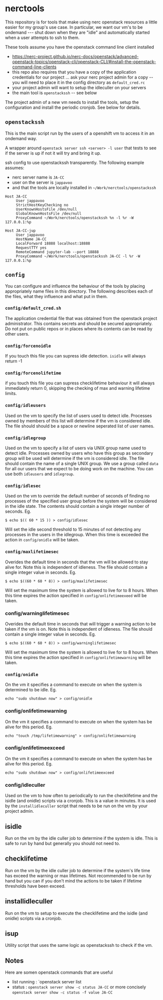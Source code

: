# nerctools

This repository is for tools that make using nerc openstack resources a little easier for my group's use case.  In particular, we want our vm's to be ondemand --- shut down when they are "idle" and automatically started when a user attempts to ssh to them.

These tools assume you have the openstack command line client installed
- https://nerc-project.github.io/nerc-docs/openstack/advanced-openstack-topics/openstack-cli/openstack-CLI/#install-the-openstack-command-line-clients
- this repo also requires that you have a copy of the application credentials for our project ... ask your nerc project admin for a copy -- you will need to place it in the config directory as `default_cred.rc`
- your project admin will want to setup the idleculler on your servers
- the main tool is `openstackssh` -- see below


The project admin of a new vm needs to install the tools, setup the
configuration and install the periodic cronjob.  See below for details.


## `openstackssh`

This is the main script run by the users of a openshift vm to access it in an ondemand way.

A wrapper around `openstack server ssh <server> -l user` that tests to see if the server is up if not it will try and bring it up.

ssh config to use openstackssh transparently.  The following example  assumes:
   - nerc server name is `JA-CC`
   - user on the server is `jappavoo`
   - and that the tools are locally installed in `~/Work/nerctools/openstackssh`

```
Host JA-CC
     User jappavoo
     StrictHostKeyChecking no
     UserKnownHostsFile /dev/null
     GlobalKnownHostsFile /dev/null 
     ProxyCommand ~/Work/nerctools/openstackssh %n -l %r -W 127.0.0.1:%p

Host JA-CC-jup
     User jappavoo
     HostName JA-CC
     LocalForward 18888 localhost:18888
     RequestTTY yes
     RemoteCommand jupyter-lab --port 18888
     ProxyCommand ~/Work/nerctools/openstackssh JA-CC -l %r -W 127.0.0.1:%p
```

## `config`

You can configure and influence the behaviour of the tools by placing appropriately name files in this directory.
The following describes each of the files, what they influence and what put in them.


### `config/default_cred.sh`

The application credential file that was obtained from the openstack project administrator.  This contains secrets and
should be secured appropriately.  Do not put on public repos or in places where its contents can be read by other users.

### `config/forcenoidle`

If you touch this file you can supress idle detection. `isidle` will always return -1

### `config/forcenolifetime`

if you touch this file you can supress checklifetime behaviour it will always immediately return 0, skipping the checking
of max and warning lifetime limits.

### `config/idleusers`

Used on the vm to specify  the list of users used to detect idle.  Processes owned by members of this list
will determine if the vm is considered idle.  The file should should be a space or newline seperated list of
user names.

### `config/idlegroup`

Used on the vm to specify a list of users via UNIX group name used to detect idle.
Processes owned by users who have this group as secondary group will be used
will determine if the vm is considered idle.  The file should contain the name of a single
UNIX group.  We use a group called `data` for all our users that we expect to be doing work
on the machine. You can use both `idleusers` and `idlegroup`.


### `config/idlesec`

Used on the vm to override the default number of seconds of finding no processes of the specified user group
before the system will be considered in the idle state. The contents should contain a single integer number of seconds.
Eg.

```
$ echo $(( 60 * 15 )) > config/idlesec
```
Will set the idle second threshold to 15 minutes of not detecting any processes in the users in the idlegroup.
When this time is exceeded the action in `config/onidle` will be taken.

### `config/maxlifetimesec`

Overides the default time in seconds that the vm will be allowed to stay alive for.  Note this is independent of idleness.
The file should contain a single integer value in seconds. Eg.
```
$ echo $((60 * 60 * 8)) > config/maxlifetimesec
```
Will set the maximum time the system is allowed to live for to 8 hours.  When this time expires the action specified
in `config/onlifetimeexeed` will be taken.

### config/warninglifetimesec

Overides the default time in seconds that will trigger a warning action to be taken if the vm is on.  Note this is independent of idleness.
The file should contain a single integer value in seconds. Eg.
```
$ echo $((60 * 60 * 8)) > config/warninglifetimesec
```
Will set the maximum time the system is allowed to live for to 8 hours.  When this time expires the action specified
in `config/onlifetimewarning` will be taken.


### `config/onidle`

On the vm it specifies a command to execute on when the system is determined to be idle.
Eg.
```
echo "sudo shutdown now" > config/onidle
```

### config/onlifetimewarning

On the vm it specifies a command to execute on when the system has be alive for this period.
Eg.
```
echo "touch /tmp/lifetimewarning" > config/onlifetimewarning
```

### config/onlifetimeexceed
On the vm it specifies a command to execute on when the system has be alive for this period.
Eg.
```
echo "sudo shutdown now" > config/onlifetimeexceed
```

### config/idleculler

Used on the vm to how often to periodically to run the checklifetime and the isidle (and onidle) scripts via a cronjob.
This is a value in minutes.  It is used by the `installidleculler` script that needs to be run on the vm by your
project admin.


## isidle

Run on the vm by the idle culler job to determine if the system is idle.  This is safe to run by hand but
generally you should not need to.

## checklifetime

Run on the vm by the idle culler job to determine if the system's life time has exceed the warning or max lifetimes.
Not recommended to be run by hand but you can if you don't mind the actions to be taken if lifetime thresholds have
been exceed. 

## installidleculler

Run on the vm to setup to execute the checklifetime and the isidle (and onidle) scripts via a cronjob.

## isup

Utility script that uses the same logic as openstackssh to check if the vm.


## Notes

Here are somen openstack commands that are useful
- list running :  `openstack server list
- status : `openstack server show -c status JA-CC` or more concisely `openstack server show -c status -f value JA-CC`

